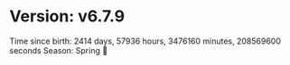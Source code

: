 # Version: v6.7.9
Time since birth: 2414 days, 57936 hours, 3476160 minutes, 208569600 seconds
Season: Spring 🌸
